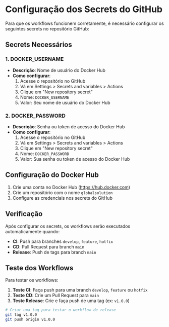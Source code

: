 # Configuração dos Secrets do GitHub

Para que os workflows funcionem corretamente, é necessário configurar os seguintes secrets no repositório GitHub:

## Secrets Necessários

### 1. DOCKER_USERNAME
- **Descrição**: Nome de usuário do Docker Hub
- **Como configurar**:
  1. Acesse o repositório no GitHub
  2. Vá em Settings > Secrets and variables > Actions
  3. Clique em "New repository secret"
  4. Nome: `DOCKER_USERNAME`
  5. Valor: Seu nome de usuário do Docker Hub

### 2. DOCKER_PASSWORD
- **Descrição**: Senha ou token de acesso do Docker Hub
- **Como configurar**:
  1. Acesse o repositório no GitHub
  2. Vá em Settings > Secrets and variables > Actions
  3. Clique em "New repository secret"
  4. Nome: `DOCKER_PASSWORD`
  5. Valor: Sua senha ou token de acesso do Docker Hub

## Configuração do Docker Hub

1. Crie uma conta no Docker Hub (https://hub.docker.com)
2. Crie um repositório com o nome `globalsolution`
3. Configure as credenciais nos secrets do GitHub

## Verificação

Após configurar os secrets, os workflows serão executados automaticamente quando:
- **CI**: Push para branches `develop`, `feature`, `hotfix`
- **CD**: Pull Request para branch `main`
- **Release**: Push de tags para branch `main`

## Teste dos Workflows

Para testar os workflows:

1. **Teste CI**: Faça push para uma branch `develop`, `feature` ou `hotfix`
2. **Teste CD**: Crie um Pull Request para `main`
3. **Teste Release**: Crie e faça push de uma tag (ex: `v1.0.0`)

```bash
# Criar uma tag para testar o workflow de release
git tag v1.0.0
git push origin v1.0.0
```
